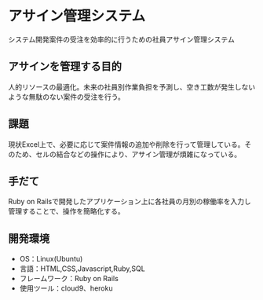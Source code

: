 # アサイン管理システム
システム開発案件の受注を効率的に行うための社員アサイン管理システム

## アサインを管理する目的
人的リソースの最適化。未来の社員別作業負担を予測し、空き工数が発生しないような無駄のない案件の受注を行う。

## 課題
現状Excel上で、必要に応じて案件情報の追加や削除を行って管理している。そのため、セルの結合などの操作により、アサイン管理が煩雑になっている。

## 手だて
Ruby on Railsで開発したアプリケーション上に各社員の月別の稼働率を入力し管理することで、操作を簡略化する。

## 開発環境
* OS：Linux(Ubuntu)
* 言語：HTML,CSS,Javascript,Ruby,SQL
* フレームワーク：Ruby on Rails
* 使用ツール：cloud9、heroku
